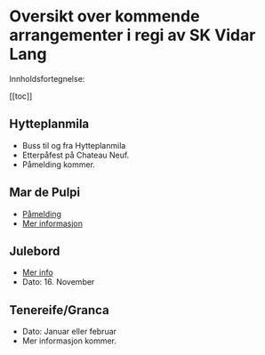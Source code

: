 # Oversikt over kommende arrangementer i regi av SK Vidar Lang

Innholdsfortegnelse:

[[toc]]

## Hytteplanmila <Badge type="tip" text="løp, buss, fest" /> <Badge type="info" text="21. Oktober, 2023" />
* Buss til og fra Hytteplanmila
* Etterpåfest på Chateau Neuf.
* Påmelding kommer.

## Mar de Pulpi <Badge type="tip" text="Treningsleir" /> <Badge type="info" text="Oktober 2023" />

* [Påmelding](https://docs.google.com/forms/d/e/1FAIpQLScL4z4DtAlAR2vj8qbSJe7BcnlxeJCs_zj2Kluf_b5QLkRdeg/viewform)
* [Mer informasjon](https://sites.google.com/skvidar.no/lang/mar-de-pulpi-2023)

## Julebord <Badge type="tip" text="Fest" /> <Badge type="info" text="16. November, 2023" />

* [Mer info](https://www.facebook.com/events/1359388694612729/)
* Dato: 16. November

## Tenereife/Granca <Badge type="tip" text="Treningsleir" />  <Badge type="info" text="q1 2024" />

* Dato: Januar eller februar
* Mer informasjon kommer.

